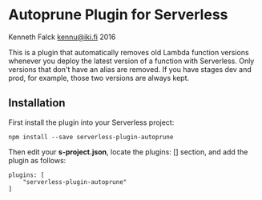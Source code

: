 # Autoprune Plugin for Serverless
Kenneth Falck <kennu@iki.fi> 2016

This is a plugin that automatically removes old Lambda function versions
whenever you deploy the latest version of a function with Serverless.
Only versions that don't have an alias are removed. If you have stages
dev and prod, for example, those two versions are always kept.

## Installation

First install the plugin into your Serverless project:

    npm install --save serverless-plugin-autoprune

Then edit your **s-project.json**, locate the plugins: [] section, and add
the plugin as follows:

    plugins: [
        "serverless-plugin-autoprune"
    ]
